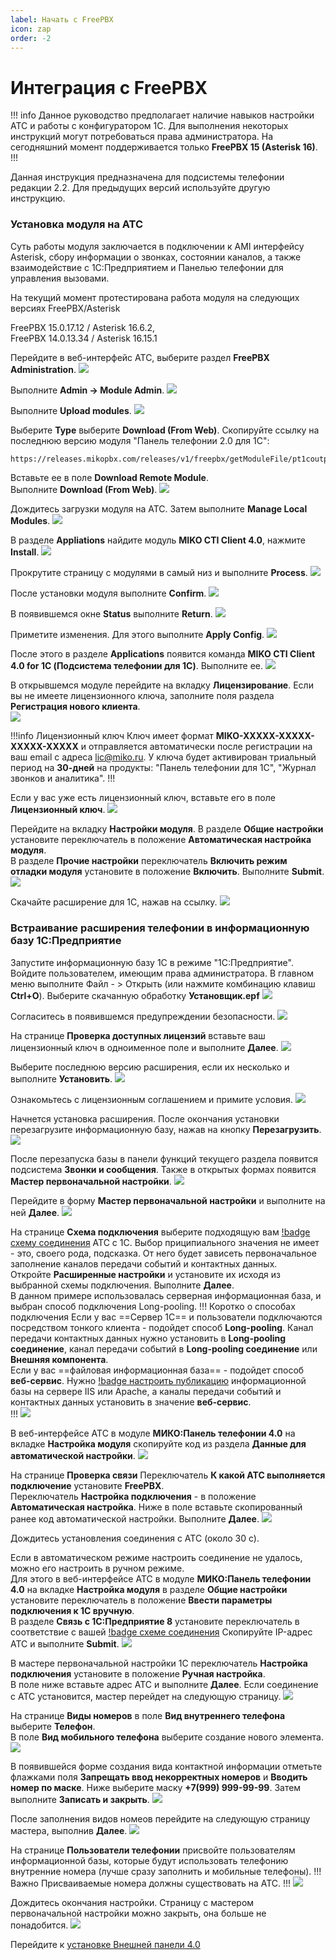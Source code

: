```yaml
---
label: Начать с FreePBX
icon: zap
order: -2
---
```


# Интеграция с FreePBX

!!! info
Данное руководство предполагает наличие навыков настройки АТС и работы с конфигуратором 1С. 
Для выполнения некоторых инструкций могут потребоваться права администратора. 
На сегодняшний момент поддерживается только **FreePBX 15 (Asterisk 16)**.
!!!

Данная инструкция предназначена для подсистемы телефонии редакции 2.2. Для предыдущих версий используйте другую инструкцию.

### Установка модуля на АТС

Суть работы модуля заключается в подключении к AMI интерфейсу Asterisk, сбору информации о звонках, состоянии каналов, а также взаимодействие с 1С:Предприятием и Панелью телефонии для управления вызовами.

На текущий момент протестирована работа модуля на следующих версиях FreePBX/Asterisk

FreePBX 15.0.17.12 / Asterisk 16.6.2,  
FreePBX 14.0.13.34 / Asterisk 16.15.1

Перейдите в веб-интерфейс АТС, выберите раздел **FreePBX Administration**.
![](../assets/freepbx/freepbx_mod_0.png)

Выполните **Admin -> Module Admin**.
![](../assets/freepbx/freepbx_mod_1.png)

Выполните **Upload modules**.
![](../assets/freepbx/freepbx_mod_2.png)

Выберите **Type** выберите **Download (From Web)**. 
Скопируйте ссылку на последнюю версию модуля "Панель телефонии 2.0 для 1С":   
```html
https://releases.mikopbx.com/releases/v1/freepbx/getModuleFile/pt1coutpanel/latest.tgz
```
Вставьте ее в поле **Download Remote Module**.  
Выполните **Download (From Web)**.
![](../assets/freepbx/freepbx_mod_3.png)

Дождитесь загрузки модуля на АТС. Затем выполните **Manage Local Modules**.
![](../assets/freepbx/freepbx_mod_4.png)

В разделе **Appliations** найдите модуль **MIKO CTI Client 4.0**, нажмите **Install**.
![](../assets/freepbx/freepbx_mod_5.png)

Прокрутите страницу с модулями в самый низ и выполните **Process**.
![](../assets/freepbx/freepbx_mod_6.png)

После установки модуля выполните **Confirm**.
![](../assets/freepbx/freepbx_mod_7.png)

В появившемся окне **Status** выполните **Return**.
![](../assets/freepbx/freepbx_mod_8.png)

Приметите изменения. Для этого выполните **Apply Config**.
![](../assets/freepbx/freepbx_mod_9.png)

После этого в разделе **Applications** появится команда **MIKO CTI Client 4.0 for 1C (Подсистема телефонии для 1С)**. Выполните ее.
![](../assets/freepbx/freepbx_mod_10.png)

В открывшемcя модуле перейдите на вкладку **Лицензирование**.
Если вы не имеете лицензионного ключа, заполните поля раздела **Регистрация нового клиента**.  
![](../assets/freepbx/freepbx_mod_11.png)

!!!info Лицензионный ключ
Ключ имеет формат **MIKO-XXXXX-XXXXX-XXXXX-XXXXX** и отправляется автоматически после регистрации
на ваш email с адреса lic@miko.ru. У ключа будет активирован триальный период на **30-дней** на продукты: "Панель телефонии для 1С", "Журнал звонков и аналитика".
!!!

Если у вас уже есть лицензионный ключ, вставьте его в поле **Лицензионный ключ**.
![](../assets/freepbx/freepbx_mod_12.png)

Перейдите на вкладку **Настройки модуля**. В разделе **Общие настройки** установите переключатель в положение **Автоматическая настройка модуля**.  
В разделе **Прочие настройки** переключатель **Включить режим отладки модуля** установите в положение **Включить**. Выполните **Submit**.
![](../assets/freepbx/freepbx_mod_13.png)

Скачайте расширение для 1С, нажав на ссылку.
![](../assets/freepbx/freepbx_mod_14.png)

### Встраивание расширения телефонии в информационную базу 1С:Предприятие
Запустите информационную базу 1С в режиме "1С:Предприятие". Войдите пользователем, имеющим права администратора.
В главном меню выполните  Файл - > Открыть (или нажмите комбинацию клавиш **Ctrl+O**).  Выберите скачанную обработку **Установщик.epf**
![](../assets/freepbx/freepbx_1c_0.png)

Согласитесь в появившемся предупреждении безопасности.
![](../assets/freepbx/freepbx_1c_1.png)

На странице **Проверка доступных лицензий** вставьте ваш лицензионный ключ в одноименное поле и выполните **Далее**.
![](../assets/freepbx/freepbx_1c_2.png)

Выберите последнюю версию расширения, если их несколько и выполните **Установить**.
![](../assets/freepbx/freepbx_1c_3.png)

Ознакомьтесь с лицензионным соглашением и примите условия.
![](../assets/freepbx/freepbx_1c_4.png)

Начнется установка расширения. После окончания установки перезагрузите информационную базу, нажав на кнопку **Перезагрузить**.
![](../assets/freepbx/freepbx_1c_5.png)

После перезапуска базы в панели функций текущего раздела появится подсистема **Звонки и сообщения**. Также в открытых формах появится **Мастер первоначальной настройки**.
![](../assets/freepbx/freepbx_1c_6.png)

Перейдите в форму **Мастер первоначальной настройки** и выполните на ней **Далее**.
![](../assets/freepbx/freepbx_1c_7.png)

На странице **Схема подключения** выберите подходящую вам [!badge схему соединения](~/root-guides/select-connection-mode) АТС с 1С. Выбор приципиального значения не имеет - это, своего рода, подсказка. От него будет зависеть первоначальное заполнение каналов передачи событий и контактных данных.  
Откройте **Расширенные настройки** и установите их исходя из выбранной схемы подключения. Выполните **Далее**.  
В данном примере использовалась серверная информационная база, и выбран способ подключения Long-pooling.
!!! Коротко о способах подключения
Если у вас ==Сервер 1С== и пользователи подключаются посредством тонкого клиента - подойдет способ **Long-pooling**. Канал передачи контактных данных нужно установить в **Long-pooling соединение**, канал передачи событий в **Long-pooling соединение** или **Внешняя компонента**.  
Если у вас ==файловая информационная база== - подойдет способ **веб-сервис**. Нужно [!badge настроить публикацию](~/root-guides/base-publishing) информационной базы на сервере IIS или Apache, а каналы передачи событий и контактных данных установить в значение **веб-сервис**.  
!!!
![](../assets/freepbx/freepbx_1c_8.png)

В веб-интерфейсе АТС в модуле **МИКО:Панель телефонии 4.0** на вкладке **Настройка модуля** скопируйте код из раздела **Данные для автоматической настройки**.
![](../assets/freepbx/freepbx_1c_9.png)

На странице **Проверка связи** Переключатель **К какой АТС выполняется подключение** установите **FreePBX**.  
Переключатель **Настройка подключения** - в положение **Автоматическая настройка**. 
Ниже в поле вставьте скопированный ранее код автоматической настройки.
Выполните **Далее**.
![](../assets/freepbx/freepbx_1c_10.png)

Дождитесь установления соединения с АТС (около 30 с). 

Если в автоматическом режиме настроить соединение не удалось, можно его настроить в ручном режиме.  
Для этого в веб-интерфейсе АТС в модуле **МИКО:Панель телефонии 4.0** на вкладке **Настройка модуля** в разделе **Общие настройки** установите переключатель в положение **Ввести параметры подключения к 1С вручную**.  
В разделе **Связь с 1С:Предприятие 8** установите переключатель в соответствие с вашей [!badge схеме соединения](~/root-guides/select-connection-mode)
Скопируйте IP-адрес АТС и выполните **Submit**.
![](../assets/freepbx/freepbx_mod_15.png)

В мастере первоначальной настройки 1С переключатель **Настройка подключения** установите в положение **Ручная настройка**.  
В поле ниже вставьте адрес АТС и выполните **Далее**. Если соединение с АТС установится, мастер перейдет на следующую страницу.
![](../assets/freepbx/freepbx_1c_11.png)

На странице **Виды номеров** в поле **Вид внутреннего телефона** выберите **Телефон**.  
В поле **Вид мобильного телефона** выберите создание нового элемента. 
![](../assets/freepbx/freepbx_1c_12.png)

В появившейся форме создания вида контактной информации отметьте флажками поля **Запрещать ввод некорректных номеров** и **Вводить номер по маске**.
Ниже выберите маску **+7(999) 999-99-99**. Затем выполните **Записать и закрыть**.
![](../assets/freepbx/freepbx_1c_13.png)

После заполнения видов номеов перейдите на следующую страницу мастера, выполнив **Далее**.
![](../assets/freepbx/freepbx_1c_14.png)

На странице **Пользователи телефонии** присвойте пользователям информационной базы, которые будут использовать телефонию внутренние номера (лучше сразу заполнить и мобильные телефоны).
!!! Важно
Присваиваемые номера должны существовать на АТС.
!!!
![](../assets/freepbx/freepbx_1c_15.png)

Дождитесь окончания настройки. Страницу с мастером первоначальной настройки можно закрыть, она больше не понадобится. 
![](../assets/freepbx/freepbx_1c_16.png)

Перейдите к [установке Внешней панели 4.0](/user-guides/panel/install)